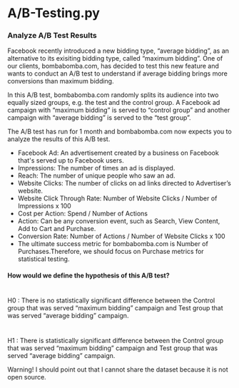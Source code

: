 # A/B-Testing.py
### Analyze A/B Test Results

Facebook recently introduced a new bidding type, “average bidding”, as an alternative to its exisiting bidding type, called “maximum bidding”. One of our clients, bombabomba.com, has decided to test this new feature and wants to conduct an A/B test to understand if average bidding brings more conversions than maximum bidding.

In this A/B test, bombabomba.com randomly splits its audience into two equally sized groups, e.g. the test and the control group. A Facebook ad campaign with “maximum bidding” is served to “control group” and another campaign with “average bidding” is served to the “test group”.

The A/B test has run for 1 month and bombabomba.com now expects you to analyze the results of this A/B test.

* Facebook Ad: An advertisement created by a business on Facebook that's served up to Facebook users.
* Impressions: The number of times an ad is displayed.
* Reach: The number of unique people who saw an ad.
* Website Clicks: The number of clicks on ad links directed to Advertiser’s website.
* Website Click Through Rate: Number of Website Clicks / Number of Impressions x 100
* Cost per Action: Spend / Number of Actions
* Action: Can be any conversion event, such as Search, View Content, Add to Cart and Purchase.
* Conversion Rate: Number of Actions / Number of Website Clicks x 100
* The ultimate success metric for bombabomba.com is Number of Purchases.Therefore, we should focus on Purchase metrics for statistical testing.

#### How would we define the hypothesis of this A/B test?
#
H0 : There is no statistically significant difference between the Control group that was served “maximum bidding” campaign and Test group that was served “average bidding” campaign.
#
H1 : There is statistically significant difference between the Control group that was served “maximum bidding” campaign and Test group that was served “average bidding” campaign.

Warning!
I should point out that I cannot share the dataset because it is not open source.
